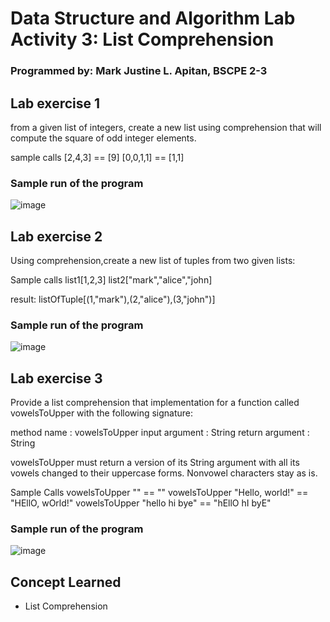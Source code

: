 # Data Structure and Algorithm Lab Activity 3: List Comprehension
### Programmed by: Mark Justine L. Apitan, BSCPE 2-3

## Lab exercise 1

from a given list of integers, create a new list using comprehension that will compute the square of odd integer elements.

sample calls
[2,4,3] == [9]
[0,0,1,1] == [1,1]

### Sample run of the program
![image](https://github.com/user-attachments/assets/5d19e75e-8d60-4f20-b704-26905009f960)

## Lab exercise 2

Using comprehension,create a new list of tuples from two given lists:

Sample calls
list1[1,2,3]
list2["mark","alice","john]

result: listOfTuple[(1,"mark"),(2,"alice"),(3,"john")] 
### Sample run of the program
![image](https://github.com/user-attachments/assets/c8756d45-bbb1-4fe0-aef6-d81854980eb4)

## Lab exercise 3
Provide a list comprehension that implementation for a function called vowelsToUpper with the following signature:

method name : vowelsToUpper
input argument : String 
return argument : String

vowelsToUpper must return a version of its String argument with all its vowels changed to their uppercase forms. Nonvowel characters stay as is.

Sample Calls
vowelsToUpper "" == ""
vowelsToUpper "Hello, world!" == "HEllO, wOrld!"
vowelsToUpper "hello hi bye" == "hEllO hI byE"

### Sample run of the program
![image](https://github.com/user-attachments/assets/707a85ea-3707-4f8d-993e-e8812e50a54f)

## Concept Learned
- List Comprehension
